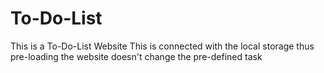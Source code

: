 # To-Do-List
This is a To-Do-List Website 
This is connected with the local storage thus pre-loading the website doesn't change the pre-defined task
